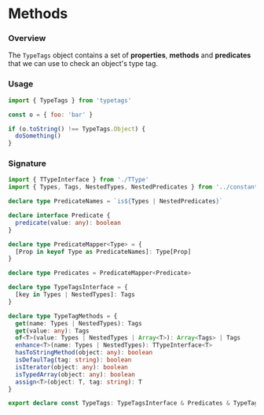 # Methods

### Overview

The `TypeTags` object contains a set of **properties**, **methods** and **predicates** that we can use to check an object's type tag.

### Usage

```js
import { TypeTags } from 'typetags'

const o = { foo: 'bar' }

if (o.toString() !== TypeTags.Object) {
  doSomething()
}
```

### Signature

```ts
import { TTypeInterface } from './TType'
import { Types, Tags, NestedTypes, NestedPredicates } from '../constants'

declare type PredicateNames = `is${Types | NestedPredicates}`

declare interface Predicate {
  predicate(value: any): boolean
}

declare type PredicateMapper<Type> = {
  [Prop in keyof Type as PredicateNames]: Type[Prop]
}

declare type Predicates = PredicateMapper<Predicate>

declare type TypeTagsInterface = {
  [key in Types | NestedTypes]: Tags
}

declare type TypeTagMethods = {
  get(name: Types | NestedTypes): Tags
  get(value: any): Tags
  of<T>(value: Types | NestedTypes | Array<T>): Array<Tags> | Tags
  enhance<T>(name: Types | NestedTypes): TTypeInterface<T>
  hasToStringMethod(object: any): boolean
  isDefaulTag(tag: string): boolean
  isIterator(object: any): boolean
  isTypedArray(object: any): boolean
  assign<T>(object: T, tag: string): T
}

export declare const TypeTags: TypeTagsInterface & Predicates & TypeTagMethods
```
